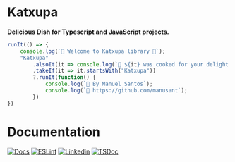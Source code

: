 # Katxupa
**Delicious Dish for Typescript and JavaScript projects.**

```ts
runIt(() => {
    console.log(`🎉 Welcome to Katxupa library 💖`);
    "Katxupa"
        .alsoIt(it => console.log(`🍲 ${it} was cooked for your delight 🍲`))
        .takeIf(it => it.startsWith("Katxupa"))
        ?.runIt(function() {
            console.log(`🍻 By Manuel Santos`);
            console.log(`🙈 https://github.com/manusant`);
        })
})
```
# Documentation

[![Docs](https://img.shields.io/badge/Documentation-Katxupa-black?logo=gitbook&logoColor=white)](https://katxupa.gitbook.io/katxupa)
[![ESLint](https://img.shields.io/badge/ESLint_Config-eslint--config--katxupa-blue?logo=eslint&logoColor=white)](https://github.com/manusant/eslint-config-katxupa)
[![Linkedin](https://img.shields.io/badge/Linkedin-Manuel--Santos-blue?logo=linkedin&logoColor=white)](https://www.linkedin.com/in/manuel-brito-dos-santos-a7a20a6b/)
[![TSDoc](https://img.shields.io/badge/TypeScript_Doc-blue?logo=typescript&logoColor=white)](https://github.com/manusant/eslint-config-katxupa)
